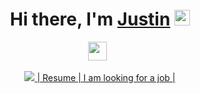<div align="center">
   <h1>Hi there, I'm <a href="https://justinblogs.com">Justin</a> <img src="https://media.giphy.com/media/hvRJCLFzcasrR4ia7z/giphy.gif" width="25px"> </h1>
   
   
 </div>

<p align='center'>
   <a href="https://www.linkedin.com/in/justinmamathew/"><img height="30" src="https://i.stack.imgur.com/gVE0j.png"></a>&nbsp;&nbsp;
   
 </p>
<p align="center" >
<a href="https://github.com/anuraghazra/github-readme-stats"> 
    <img  src="https://github-readme-stats.vercel.app/api?username=mathewjustin&&show_icons=true&theme=radical"/>
  </a>
<a href=" https://github.com/mathewjustin/mathewjustin/raw/master/resume/JUSTIN%20MATHEW%20-%20v1.pdf"> 
   | Resume | I am looking for a job |
  </a>
   
  
</p>
